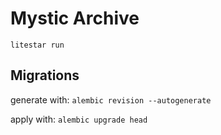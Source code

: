 # Mystic Archive

`litestar run`

## Migrations
generate with:
`alembic revision --autogenerate`

apply with:
`alembic upgrade head`